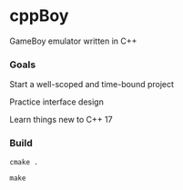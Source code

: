 cppBoy
===============

GameBoy emulator written in C++

### Goals ###

Start a well-scoped and time-bound project

Practice interface design

Learn things new to C++ 17

### Build ###

`cmake .`

`make`

